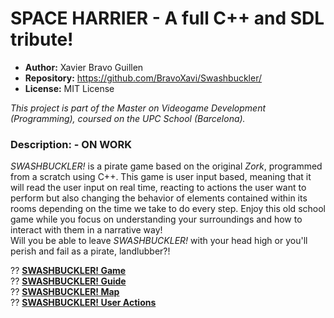 # SPACE HARRIER - A full C++ and SDL tribute!

- **Author:** Xavier Bravo Guillen  
- **Repository:** https://github.com/BravoXavi/Swashbuckler/  
- **License:** MIT License

_This project is part of the Master on Videogame Development (Programming), coursed on the UPC School (Barcelona)._

### Description: - ON WORK

_SWASHBUCKLER!_ is a pirate game based on the original _Zork_, programmed from a scratch using C++.
This game is user input based, meaning that it will read the user input on real time, reacting to actions the user want to perform but also changing the behavior of elements contained within its rooms depending on the time we take to do every step. Enjoy this old school game while you focus on understanding your surroundings and how to interact with them in a narrative way!  
Will you be able to leave _SWASHBUCKLER!_ with your head high or you'll perish and fail as a pirate, landlubber?!


?? [**SWASHBUCKLER! Game**](https://github.com/BravoXavi/Swashbuckler/releases)  
?? [**SWASHBUCKLER! Guide**](https://github.com/BravoXavi/Swashbuckler/wiki/Guide)   
?? [**SWASHBUCKLER! Map**](https://github.com/BravoXavi/Swashbuckler/wiki/Map)   
?? [**SWASHBUCKLER! User Actions**](https://github.com/BravoXavi/Swashbuckler/wiki/User-Actions)